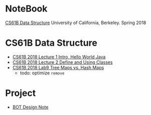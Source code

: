# NoteBook

[CS61B Data Structure](#CS61B_data_structure) University of California, Berkeley. Spring 2018

# CS61B Data Structure
- [CS61B 2018 Lecture 1 Intro, Hello World Java](../../issues/79)
- [CS61B 2018 Lecture 2 Define and Using Classes](../../issues80)
- [CS61B 2018 Lab9 Tree Maps vs. Hash Maps](../../issues108)
  - todo: optimize `remove`
  
# Project
- [BOT Design Note](../../issues87)
